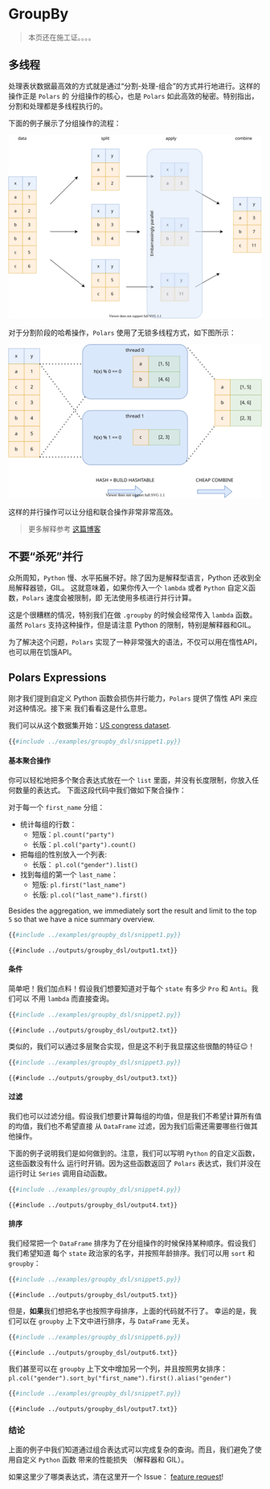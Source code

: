 # GroupBy

> 本页还在施工证。。。。

## 多线程

处理表状数据最高效的方式就是通过“分割-处理-组合”的方式并行地进行。这样的操作正是 `Polars` 的
分组操作的核心，也是 `Polars` 如此高效的秘密。特别指出，分割和处理都是多线程执行的。

下面的例子展示了分组操作的流程：

![](https://raw.githubusercontent.com/pola-rs/polars-static/master/docs/split-apply-combine.svg)

对于分割阶段的哈希操作，`Polars` 使用了无锁多线程方式，如下图所示：

![](https://raw.githubusercontent.com/pola-rs/polars-static/master/docs/lock-free-hash.svg)

这样的并行操作可以让分组和联合操作非常非常高效。

> 更多解释参考 [这篇博客](https://www.ritchievink.com/blog/2021/02/28/i-wrote-one-of-the-fastest-dataframe-libraries/)

## 不要“杀死”并行

众所周知，`Python` 慢、水平拓展不好。除了因为是解释型语言，Python 还收到全局解释器锁，GIL。
这就意味着，如果你传入一个 `lambda` 或者 `Python` 自定义函数，`Polars` 速度会被限制，即
无法使用多核进行并行计算。

这是个很糟糕的情况，特别我们在做 `.groupby` 的时候会经常传入 `lambda` 函数。虽然 `Polars`
支持这种操作，但是请注意 Python 的限制，特别是解释器和GIL。

为了解决这个问题，`Polars` 实现了一种非常强大的语法，不仅可以用在惰性API，也可以用在饥饿API。

## Polars Expressions

刚才我们提到自定义 Python 函数会损伤并行能力，`Polars` 提供了惰性 API 来应对这种情况。接下来
我们看看这是什么意思。

我们可以从这个数据集开始：[US congress dataset](https://github.com/unitedstates/congress-legislators).

```python
{{#include ../examples/groupby_dsl/snippet1.py}}
```

#### 基本聚合操作

你可以轻松地把多个聚合表达式放在一个 `list` 里面，并没有长度限制，你放入任何数量的表达式。
下面这段代码中我们做如下聚合操作：

对于每一个 `first_name` 分组：

- 统计每组的行数：
  - 短版：`pl.count("party")`
  - 长版：`pl.col("party").count()`
- 把每组的性别放入一个列表:
  - 长版： `pl.col("gender").list()`
- 找到每组的第一个 `last_name`：
  - 短版: `pl.first("last_name")`
  - 长版: `pl.col("last_name").first()`

Besides the aggregation, we immediately sort the result and limit to the top `5` so that
we have a nice summary overview.

```python
{{#include ../examples/groupby_dsl/snippet1.py}}
```

```text
{{#include ../outputs/groupby_dsl/output1.txt}}
```

#### 条件

简单吧！我们加点料！假设我们想要知道对于每个 `state` 有多少 `Pro` 和 `Anti`。我们可以
不用 `lambda` 而直接查询。

```python
{{#include ../examples/groupby_dsl/snippet2.py}}
```

```text
{{#include ../outputs/groupby_dsl/output2.txt}}
```

类似的，我们可以通过多层聚合实现，但是这不利于我显摆这些很酷的特征😉！

```python
{{#include ../examples/groupby_dsl/snippet3.py}}
```

```text
{{#include ../outputs/groupby_dsl/output3.txt}}
```

#### 过滤 

我们也可以过滤分组。假设我们想要计算每组的均值，但是我们不希望计算所有值的均值，我们也不希望直接
从 `DataFrame` 过滤，因为我们后需还需要哪些行做其他操作。

下面的例子说明我们是如何做到的。注意，我们可以写明 `Python` 的自定义函数，这些函数没有什么
运行时开销。因为这些函数返回了 `Polars` 表达式，我们并没在运行时让 `Series` 调用自动函数。

```python
{{#include ../examples/groupby_dsl/snippet4.py}}
```

```text
{{#include ../outputs/groupby_dsl/output4.txt}}
```

#### 排序 

我们经常把一个 `DataFrame` 排序为了在分组操作的时候保持某种顺序。假设我们我们希望知道
每个 `state` 政治家的名字，并按照年龄排序。我们可以用 `sort` 和 `groupby`：

```python
{{#include ../examples/groupby_dsl/snippet5.py}}
```

```text
{{#include ../outputs/groupby_dsl/output5.txt}}
```

但是，**如果**我们想把名字也按照字母排序，上面的代码就不行了。
幸运的是，我们可以在 `groupby` 上下文中进行排序，与 `DataFrame` 无关。

```python
{{#include ../examples/groupby_dsl/snippet6.py}}
```

```text
{{#include ../outputs/groupby_dsl/output6.txt}}
```

我们甚至可以在 `groupby` 上下文中增加另一个列，并且按照男女排序：
`pl.col("gender").sort_by("first_name").first().alias("gender")`

```python
{{#include ../examples/groupby_dsl/snippet7.py}}
```

```text
{{#include ../outputs/groupby_dsl/output7.txt}}
```

### 结论 

上面的例子中我们知道通过组合表达式可以完成复杂的查询。而且，我们避免了使用自定义 `Python` 函数
带来的性能损失 （解释器和 GIL）。

如果这里少了哪类表达式，清在这里开一个 Issue：
[feature request](https://github.com/pola-rs/polars/issues/new/choose)!
